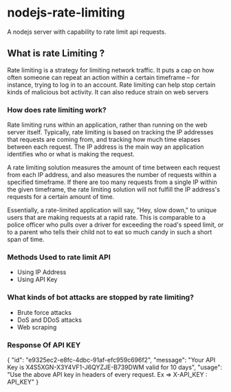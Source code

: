 # nodejs-rate-limiting
A nodejs server with capability to rate limit api requests. 

## What is rate Limiting ?
Rate limiting is a strategy for limiting network traffic. It puts a cap on how often someone can repeat an action within a certain timeframe – for instance, trying to log in to an account. Rate limiting can help stop certain kinds of malicious bot activity. It can also reduce strain on web servers

### How does rate limiting work?
Rate limiting runs within an application, rather than running on the web server itself. Typically, rate limiting is based on tracking the IP addresses that requests are coming from, and tracking how much time elapses between each request. The IP address is the main way an application identifies who or what is making the request.

A rate limiting solution measures the amount of time between each request from each IP address, and also measures the number of requests within a specified timeframe. If there are too many requests from a single IP within the given timeframe, the rate limiting solution will not fulfill the IP address's requests for a certain amount of time.

Essentially, a rate-limited application will say, "Hey, slow down," to unique users that are making requests at a rapid rate. This is comparable to a police officer who pulls over a driver for exceeding the road's speed limit, or to a parent who tells their child not to eat so much candy in such a short span of time.

### Methods Used to rate limit API
- Using IP Address
- Using API Key

### What kinds of bot attacks are stopped by rate limiting?
- Brute force attacks
- DoS and DDoS attacks
- Web scraping

### Response Of API KEY
{
	"id": "e9325ec2-e8fc-4dbc-91af-efc959c696f2",
	"message": "Your API Key is X4S5XGN-X3Y4VF1-J6QYZJE-B739DWM valid for 10 days",
	"usage": "Use the above API key in headers of every request. Ex => X-API_KEY : API_KEY"
}